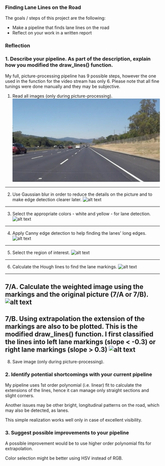 ### Finding Lane Lines on the Road

The goals / steps of this project are the following:
* Make a pipeline that finds lane lines on the road
* Reflect on your work in a written report

### Reflection

### 1. Describe your pipeline. As part of the description, explain how you modified the draw_lines() function.

My full, picture-processing pipeline has 9 possible steps, however the one used in the function for the video stream has only 6. Please note that all fine tunings were done manually and they may be subjective.

1. Read all images (only during picture-processing).
![alt text](https://github.com/szokezsolt/CarND-Project1/blob/master/pics/1_initial.jpg)
---

2. Use Gaussian blur in order to reduce the details on the picture and to make edge detection clearer later.
![alt text]()
---

3. Select the appropriate colors - white and yellow - for lane detection.
![alt text]()
---

4. Apply Canny edge detection to help finding the lanes' long edges.
![alt text]()
---

5. Select the region of interest.
![alt text]()
---

6. Calculate the Hough lines to find the lane markings.
![alt text]()
---

7/A. Calculate the weighted image using the markings and the original picture (7/A or 7/B).
![alt text]()
---

7/B. Using extrapolation the extension of the markings are also to be plotted. This is the modified draw_lines() function. I first classified the lines into left lane markings (slope < -0.3) or right lane markings (slope > 0.3)
![alt text]()
---

8. Save image (only during picture-processing).


### 2. Identify potential shortcomings with your current pipeline

My pipeline uses 1st order polynomial (i.e. linear) fit to calculate the extensions of the lines, hence it can manage only straight sections and slight corners.

Another issues may be other bright, longitudinal patterns on the road, which may also be detected, as lanes.

This simple realization works well only in case of excellent visibility.

### 3. Suggest possible improvements to your pipeline

A possible improvement would be to use higher order polynomial fits for extrapolation.

Color selection might be better using HSV instead of RGB.
